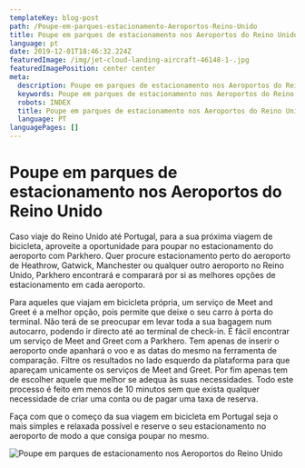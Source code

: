 ```yaml
---
templateKey: blog-post
path: /Poupe-em-parques-estacionamento-Aeroportos-Reino-Unido
title: Poupe em parques de estacionamento nos Aeroportos do Reino Unido
language: pt
date: 2019-12-01T18:46:32.224Z
featuredImage: /img/jet-cloud-landing-aircraft-46148-1-.jpg
featuredImagePosition: center center
meta:
  description: Poupe em parques de estacionamento nos Aeroportos do Reino Unido
  keywords: Poupe em parques de estacionamento nos Aeroportos do Reino Unido
  robots: INDEX
  title: Poupe em parques de estacionamento nos Aeroportos do Reino Unido
  language: PT
languagePages: []
---
```

# Poupe em parques de estacionamento nos Aeroportos do Reino Unido

Caso viaje do Reino Unido até Portugal, para a sua próxima viagem de bicicleta, aproveite a oportunidade para poupar no estacionamento do aeroporto com Parkhero. Quer procure estacionamento perto do aeroporto de Heathrow, Gatwick, Manchester ou qualquer outro aeroporto no Reino Unido, Parkhero encontrará e comparará por si as melhores opções de estacionamento em cada aeroporto.

Para aqueles que viajam em bicicleta própria, um serviço de Meet and Greet é a melhor opção, pois permite que deixe o seu carro à porta do terminal. Não terá de se preocupar em levar toda a sua bagagem num autocarro, podendo ir directo até ao terminal de check-in. É fácil encontrar um serviço de Meet and Greet com a Parkhero. Tem apenas de inserir o aeroporto onde apanhará o voo e as datas do mesmo na ferramenta de comparação. Filtre os resultados no lado esquerdo da plataforma para que apareçam unicamente os serviços de Meet and Greet. Por fim apenas tem de escolher aquele que melhor se adequa às suas necessidades. Todo este processo é feito em menos de 10 minutos sem que exista qualquer necessidade de criar uma conta ou de pagar uma taxa de reserva.

Faça com que o começo da sua viagem em bicicleta em Portugal seja o mais simples e relaxada possível e reserve o seu estacionamento no aeroporto de modo a que consiga poupar no mesmo.

![Poupe em parques de estacionamento nos Aeroportos do Reino Unido](/img/bigplane.png "Poupe em parques de estacionamento nos Aeroportos do Reino Unido")
